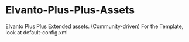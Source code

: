 # Elvanto-Plus-Plus-Assets
Elvanto Plus Plus Extended assets. (Community-driven)
For the Template, look at default-config.xml
